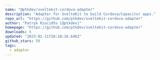 ```yaml
---
name: "@ptkdev/sveltekit-cordova-adapter"
description: "Adapter for SvelteKit to build Cordova/Capacitor apps."
repo_url: "https://github.com/ptkdev/sveltekit-cordova-adapter"
author: "Patryk Rzucidło [@ptkdev]"
homepage: "https://github.com/ptkdev/sveltekit-cordova-adapter"
downloads: 5
updated: "2023-02-11T20:28:16.646Z"
github_stars: 50
tags: 
  - adapter
---
```

